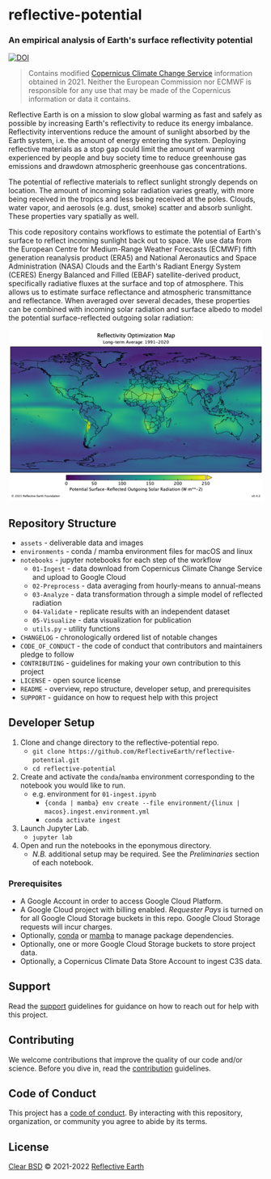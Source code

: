# reflective-potential

### An empirical analysis of Earth's surface reflectivity potential

[![DOI](https://zenodo.org/badge/373627024.svg)](https://zenodo.org/badge/latestdoi/373627024)

> Contains modified [Copernicus Climate Change Service][copernicus]
> information obtained in 2021. Neither the European Commission nor
> ECMWF is responsible for any use that may be made of the Copernicus
> information or data it contains.

Reflective Earth is on a mission to slow global warming as fast and safely as
possible by increasing Earth's reflectivity to reduce its energy imbalance.
Reflectivity interventions reduce the amount of sunlight absorbed by the Earth
system, i.e. the amount of energy entering the system. Deploying reflective
materials as a stop gap could limit the amount of warming experienced by people
and buy society time to reduce greenhouse gas emissions and drawdown atmospheric
greenhouse gas concentrations.

The potential of reflective materials to reflect sunlight strongly depends on
location. The amount of incoming solar radiation varies greatly, with more
being received in the tropics and less being received at the poles. Clouds,
water vapor, and aerosols (e.g. dust, smoke) scatter and absorb sunlight. These
properties vary spatially as well.

This code repository contains workflows to estimate the potential of Earth's
surface to reflect incoming sunlight back out to space. We use data from the
European Centre for Medium-Range Weather Forecasts (ECMWF) fifth generation
reanalysis product (ERA5) and National Aeronautics and Space Administration
(NASA) Clouds and the Earth's Radiant Energy System (CERES) Energy Balanced
and Filled (EBAF) satellite-derived product, specifically radiative fluxes at
the surface and top of atmosphere. This allows us to estimate surface
reflectance and atmospheric transmittance and reflectance. When averaged over
several decades, these properties can be combined with incoming solar radiation
and surface albedo to model the potential surface-reflected outgoing solar
radiation:

![ROM][rom]

## Repository Structure

* `assets` - deliverable data and images
* `environments` - conda / mamba environment files for macOS and linux
* `notebooks` - jupyter notebooks for each step of the workflow
  * `01-Ingest` - data download from Copernicus Climate Change Service and
    upload to Google Cloud
  * `02-Preprocess` - data averaging from hourly-means to annual-means
  * `03-Analyze` - data transformation through a simple model of reflected
    radiation
  * `04-Validate` - replicate results with an independent dataset
  * `05-Visualize` - data visualization for publication
  * `utils.py` - utility functions
* `CHANGELOG` - chronologically ordered list of notable changes
* `CODE_OF_CONDUCT` - the code of conduct that contributors and maintainers
  pledge to follow
* `CONTRIBUTING` - guidelines for making your own contribution to this project
* `LICENSE` - open source license
* `README` - overview, repo structure, developer setup, and prerequisites
* `SUPPORT` - guidance on how to request help with this project

## Developer Setup

1. Clone and change directory to the reflective-potential repo.
   * `git clone https://github.com/ReflectiveEarth/reflective-potential.git`
   * `cd reflective-potential`
2. Create and activate the `conda`/`mamba` environment corresponding to the
   notebook you would like to run.
   * e.g. environment for `01-ingest.ipynb`
     * `{conda | mamba} env create --file environment/{linux | macos}.ingest.environment.yml`
     * `conda activate ingest`
3. Launch Jupyter Lab.
   * `jupyter lab`
4. Open and run the  notebooks in the eponymous directory.
   * *N.B.* additional setup may be required. See the *Preliminaries* section of
     each notebook.

### Prerequisites

* A Google Account in order to access Google Cloud Platform.
* A Google Cloud project with billing enabled. *Requester Pays* is turned on for
  all Google Cloud Storage buckets in this repo. Google Cloud Storage requests
  will incur charges.
* Optionally, [conda][conda] or [mamba][mamba] to manage package dependencies.
* Optionally, one or more Google Cloud Storage buckets to store project data.
* Optionally, a Copernicus Climate Data Store Account to ingest C3S data.

## Support

Read the [support][support] guidelines for guidance on how to reach out for help
with this project.

## Contributing

We welcome contributions that improve the quality of our code and/or science.
Before you dive in, read the [contribution][contributing] guidelines.

## Code of Conduct

This project has a [code of conduct][conduct]. By interacting with this
repository, organization, or community you agree to abide by its terms.

## License

[Clear BSD][license] © 2021-2022 [Reflective Earth][author]

<!-- Definitions -->

[author]: https://www.reflectiveearth.org
[conduct]: CODE_OF_CONDUCT.md
[conda]: https://docs.conda.io/en/latest/miniconda.html
[contributing]: CONTRIBUTING.md
[copernicus]: https://climate.copernicus.eu/
[license]: LICENSE.md
[mamba]: https://mamba.readthedocs.io/en/latest/
[rom]: assets/ROM_v042.png
[support]: SUPPORT.md
